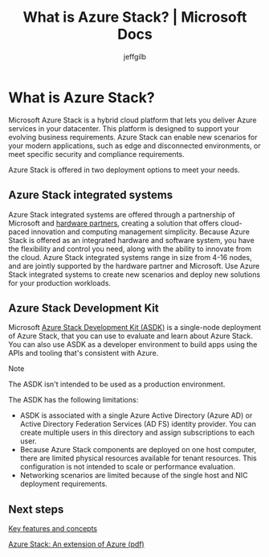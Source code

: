 ﻿---
title: What is Azure Stack? | Microsoft Docs
description: Azure Stack lets you to run Azure services in your datacenter.  
services: azure-stack
documentationcenter: ''
author: jeffgilb
manager: femila
editor: ''

ms.assetid: d9e6aee1-4cba-4df5-b5a3-6f38da9627a3
ms.service: azure-stack
ms.workload: na
ms.tgt_pltfrm: na
ms.devlang: na
ms.topic: overview
ms.date: 10/25/2018
ms.author: jeffgilb
ms.reviewer: unknown
ms.custom: mvc

---
# What is Azure Stack?

Microsoft Azure Stack is a hybrid cloud platform that lets you deliver Azure services in your datacenter. This platform is designed to support your evolving business requirements. Azure Stack can enable new scenarios for your modern applications, such as edge and disconnected environments, or meet specific security and compliance requirements.

Azure Stack is offered in two deployment options to meet your needs.

## Azure Stack integrated systems
Azure Stack integrated systems are offered through a partnership of Microsoft and [hardware partners](https://azure.microsoft.com/overview/azure-stack/integrated-systems/), creating a solution that offers cloud-paced innovation and computing management simplicity. Because Azure Stack is offered as an integrated hardware and software system, you have the flexibility and control you need, along with the ability to innovate from the cloud. Azure Stack integrated systems range in size from 4-16 nodes, and are jointly supported by the hardware partner and Microsoft.  Use Azure Stack integrated systems to create new scenarios and deploy new solutions for your production workloads.

## Azure Stack Development Kit

Microsoft [Azure Stack Development Kit (ASDK)](.\asdk\asdk-what-is.md) is a single-node deployment of Azure Stack, that you can use to evaluate and learn about Azure Stack.  You can also use ASDK as a developer environment to build apps using the APIs and tooling that's consistent with Azure.

>[!Note]
>The ASDK isn't intended to be used as a production environment.

The ASDK has the following limitations:

* ASDK is associated with a single Azure Active Directory (Azure AD) or Active Directory Federation Services (AD FS) identity provider. You can create multiple users in this directory and assign subscriptions to each user.
* Because Azure Stack components are deployed on one host computer, there are limited physical resources available for tenant resources. This configuration is not intended to scale or performance evaluation.
* Networking scenarios are limited because of the single host and NIC deployment requirements.

## Next steps

[Key features and concepts](azure-stack-key-features.md)

[Azure Stack: An extension of Azure (pdf)](https://azure.microsoft.com/resources/azure-stack-an-extension-of-azure/)
